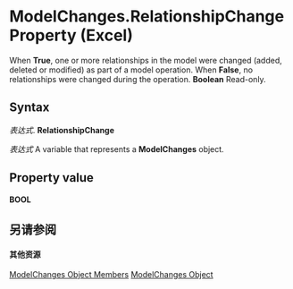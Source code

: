 
# ModelChanges.RelationshipChange Property (Excel)

 When **True**, one or more relationships in the model were changed (added, deleted or modified) as part of a model operation. When **False**, no relationships were changed during the operation. **Boolean** Read-only.


## Syntax

 _表达式_. **RelationshipChange**

 _表达式_ A variable that represents a **ModelChanges** object.


## Property value

 **BOOL**


## 另请参阅


#### 其他资源


[ModelChanges Object Members](http://msdn.microsoft.com/library/9ecee580-b4aa-9e89-1a6e-70ee31552ec7%28Office.15%29.aspx)
[ModelChanges Object](fd2388eb-48ab-c238-2ffa-8c3f6d20fe36.md)